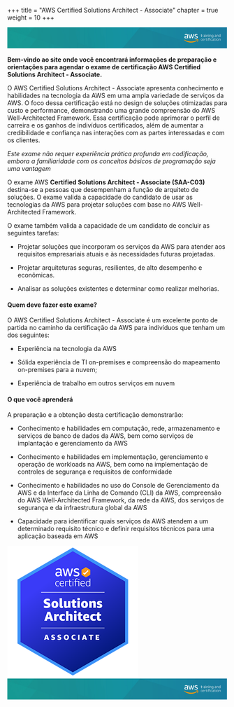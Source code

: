 +++ 
title = "AWS Certified Solutions Architect - Associate" 
chapter = true 
weight = 10
+++

<img src="images/logo-bar.png" alt="drawing"/>

**Bem-vindo ao site onde você encontrará informações de preparação e orientações para agendar o exame de certificação AWS Certified Solutions Architect - Associate.**

O AWS Certified Solutions Architect - Associate apresenta conhecimento e habilidades na tecnologia da AWS em uma ampla variedade de serviços da AWS. O foco dessa certificação está no design de soluções otimizadas para custo e performance, demonstrando uma grande compreensão do AWS Well-Architected Framework. Essa certificação pode aprimorar o perfil de carreira e os ganhos de indivíduos certificados, além de aumentar a credibilidade e confiança nas interações com as partes interessadas e com os clientes.

*Este exame não requer experiência prática profunda em codificação, embora a familiaridade com os conceitos básicos de programação seja uma vantagem*

O exame AWS **Certified Solutions Architect - Associate (SAA-C03)** destina-se a pessoas que desempenham a função de arquiteto de soluções. O exame valida a capacidade do candidato de usar as tecnologias da AWS para projetar soluções com base no AWS Well-Architected Framework.

O exame também valida a capacidade de um candidato de concluir as seguintes tarefas:

- Projetar soluções que incorporam os serviços da AWS para atender aos requisitos empresariais atuais e às necessidades futuras projetadas.

- Projetar arquiteturas seguras, resilientes, de alto desempenho e econômicas.

- Analisar as soluções existentes e determinar como realizar melhorias.



#### Quem deve fazer este exame?

O AWS Certified Solutions Architect - Associate é um excelente ponto de partida no caminho da certificação da AWS para indivíduos que tenham um dos seguintes:

- Experiência na tecnologia da AWS

- Sólida experiência de TI on-premises e compreensão do mapeamento on-premises para a nuvem;

- Experiência de trabalho em outros serviços em nuvem


#### O que você aprenderá

A preparação e a obtenção desta certificação demonstrarão:

- Conhecimento e habilidades em computação, rede, armazenamento e serviços de banco de dados da AWS, bem como serviços de implantação e gerenciamento da AWS

- Conhecimento e habilidades em implementação, gerenciamento e operação de workloads na AWS, bem como na implementação de controles de segurança e requisitos de conformidade

- Conhecimento e habilidades no uso do Console de Gerenciamento da AWS e da Interface da Linha de Comando (CLI) da AWS, compreensão do AWS Well-Architected Framework, da rede da AWS, dos serviços de segurança e da infraestrutura global da AWS

- Capacidade para identificar quais serviços da AWS atendem a um determinado requisito técnico e definir requisitos técnicos para uma aplicação baseada em AWS



<img src="images/saa-logo.png" alt="drawing"/>

<img src="images/logo-bar.png" alt="drawing"/>